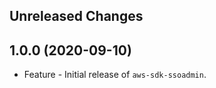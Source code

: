 Unreleased Changes
------------------

1.0.0 (2020-09-10)
------------------

* Feature - Initial release of `aws-sdk-ssoadmin`.

